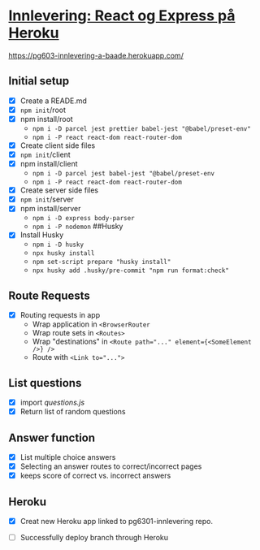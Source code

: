 # <ins>Innlevering: React og Express på Heroku</ins>
https://pg603-innlevering-a-baade.herokuapp.com/

## **Initial setup**

- [x] Create a READE.md
- [x] `npm init`/root
- [x] npm install/root
    - `npm i -D parcel jest prettier babel-jest "@babel/preset-env"`
    - `npm i -P react react-dom react-router-dom`
- [x] Create client side files
- [x] `npm init`/client
- [x] npm install/client
    - `npm i -D parcel jest babel-jest "@babel/preset-env`
    - `npm i -P react react-dom react-router-dom`
- [x] Create server side files
- [x] `npm init`/server
- [x] npm install/server
    - `npm i -D express body-parser`
    - `npm i -P nodemon`
##Husky
- [x] Install Husky 
  - `npm i -D husky`
  - `npx husky install`
  - `npm set-script prepare "husky install"`
  - `npx husky add .husky/pre-commit "npm run format:check"`
## **Route Requests**
- [x] Routing requests in app
    - Wrap application in `<BrowserRouter`
    - Wrap route sets in `<Routes>`
    - Wrap "destinations" in `<Route path="..." element={<SomeElement />} />`
    - Route with `<Link to="...">`

## List questions
- [x] import *questions.js* 
- [x] Return list of random questions

## Answer function
- [x] List multiple choice answers
- [x] Selecting an answer routes to correct/incorrect pages
- [x] keeps score of correct vs. incorrect answers

## Heroku 
- [x] Creat new Heroku app linked to pg6301-innlevering repo.
- [ ] Successfully deploy branch through Heroku

